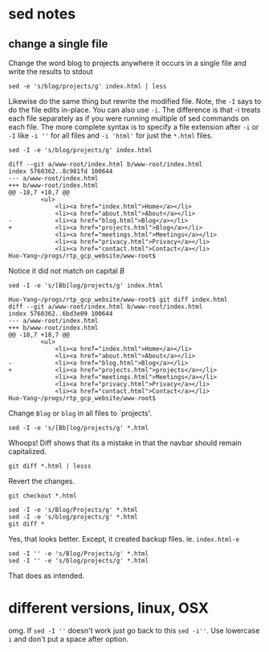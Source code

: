 # sed notes


## change a single file
Change the word blog to projects anywhere it occurs in a single file and
write the results to stdout

```
sed -e 's/blog/projects/g' index.html | less
```

Likewise do the same thing but rewrite the modified file.  Note, the `-I` says to do the file edits in-place.  You can also use `-i`.  The difference is that -i treats each file separately as if you were running multiple of sed commands on each file.  The more complete syntax is to specify a file extension after `-i` or `-I` like `-i ''` for all files and `-i 'html'` for just the `*.html` files.

```
sed -I -e 's/blog/projects/g' index.html 
```

```
diff --git a/www-root/index.html b/www-root/index.html
index 5760362..8c981fd 100644
--- a/www-root/index.html
+++ b/www-root/index.html
@@ -18,7 +18,7 @@
         <ul>
             <li><a href="index.html">Home</a></li>
             <li><a href="about.html">About</a></li>
-            <li><a href="blog.html">Blog</a></li>
+            <li><a href="projects.html">Blog</a></li>
             <li><a href="meetings.html">Meetings</a></li>
             <li><a href="privacy.html">Privacy</a></li>
             <li><a href="contact.html">Contact</a></li>
Huo-Yang~/progs/rtp_gcp_website/www-root$ 
```

Notice it did not match on capital *B*

```
sed -I -e 's/[Bb]log/projects/g' index.html 
```

```
Huo-Yang~/progs/rtp_gcp_website/www-root$ git diff index.html
diff --git a/www-root/index.html b/www-root/index.html
index 5760362..6bd3e09 100644
--- a/www-root/index.html
+++ b/www-root/index.html
@@ -18,7 +18,7 @@
         <ul>
             <li><a href="index.html">Home</a></li>
             <li><a href="about.html">About</a></li>
-            <li><a href="blog.html">Blog</a></li>
+            <li><a href="projects.html">projects</a></li>
             <li><a href="meetings.html">Meetings</a></li>
             <li><a href="privacy.html">Privacy</a></li>
             <li><a href="contact.html">Contact</a></li>
Huo-Yang~/progs/rtp_gcp_website/www-root$
```

Change `Blog` or `blog` in all files to `projects'. 

```
sed -I -e 's/[Bb]log/projects/g' *.html
```

Whoops!  Diff shows that its a mistake in that the navbar should remain capitalized.

```
git diff *.html | lesss
```

Revert the changes.

```
git checkout *.html
```
```
sed -I -e 's/Blog/Projects/g' *.html
sed -I -e 's/blog/projects/g' *.html
git diff *
```

Yes, that looks better. Except, it created backup files.  ie. `index.html-e`

```
sed -I '' -e 's/Blog/Projects/g' *.html
sed -I '' -e 's/blog/projects/g' *.html
```

That does as intended.  

# different versions, linux, OSX

omg.  If `sed -I ''` doesn't work just go back to this `sed -i''`.  Use lowercase `i` and don't put a space after option.

